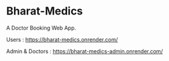 # Bharat-Medics
 A Doctor Booking Web App.

 Users : https://bharat-medics.onrender.com/

 Admin & Doctors : https://bharat-medics-admin.onrender.com/
